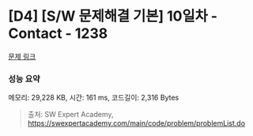 # [D4] [S/W 문제해결 기본] 10일차 - Contact - 1238 

[문제 링크](https://swexpertacademy.com/main/code/problem/problemDetail.do?contestProbId=AV15B1cKAKwCFAYD) 

### 성능 요약

메모리: 29,228 KB, 시간: 161 ms, 코드길이: 2,316 Bytes



> 출처: SW Expert Academy, https://swexpertacademy.com/main/code/problem/problemList.do